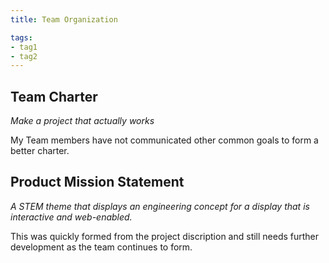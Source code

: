 ```yaml
---
title: Team Organization

tags:
- tag1
- tag2
---
```


## Team Charter
*Make a project that actually works*

My Team members have not communicated other common goals to form a better charter.

## Product Mission Statement
*A STEM theme that displays an engineering concept for a display that is interactive and web-enabled.*

This was quickly formed from the project discription and still needs further development as the team continues to form.
